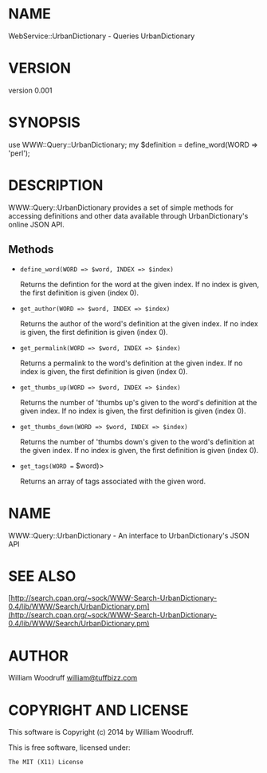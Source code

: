 # NAME

WebService::UrbanDictionary - Queries UrbanDictionary

# VERSION

version 0.001

# SYNOPSIS

use WWW::Query::UrbanDictionary;
my $definition = define\_word(WORD => 'perl');

# DESCRIPTION

WWW::Query::UrbanDictionary provides a set of simple methods for accessing definitions
and other data available through UrbanDictionary's online JSON API.

## Methods

- `define_word(WORD => $word, INDEX => $index)`

    Returns the defintion for the word at the given index.
    If no index is given, the first definition is given (index 0).

- `get_author(WORD => $word, INDEX => $index)`

    Returns the author of the word's definition at the given index.
    If no index is given, the first definition is given (index 0).

- `get_permalink(WORD => $word, INDEX => $index)`

    Returns a permalink to the word's definition at the given index.
    If no index is given, the first definition is given (index 0).

- `get_thumbs_up(WORD => $word, INDEX => $index)`

    Returns the number of 'thumbs up's given to the word's definition at the given index.
    If no index is given, the first definition is given (index 0).

- `get_thumbs_down(WORD => $word, INDEX => $index)`

    Returns the number of 'thumbs down's given to the word's definition at the given index.
    If no index is given, the first definition is given (index 0).

- `get_tags(WORD =` $word)>

    Returns an array of tags associated with the given word.

# NAME

WWW::Query::UrbanDictionary - An interface to UrbanDictionary's JSON API

# SEE ALSO

[http://search.cpan.org/~sock/WWW-Search-UrbanDictionary-0.4/lib/WWW/Search/UrbanDictionary.pm](http://search.cpan.org/~sock/WWW-Search-UrbanDictionary-0.4/lib/WWW/Search/UrbanDictionary.pm)

# AUTHOR

William Woodruff <william@tuffbizz.com>

# COPYRIGHT AND LICENSE

This software is Copyright (c) 2014 by William Woodruff.

This is free software, licensed under:

    The MIT (X11) License
